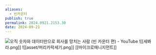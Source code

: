 ```yaml
---
aliases:
  - 빈카운터
publish: true
permalink: 2024.0921.2153.30
date: 2024-09-21
---
```

![오직 숫자와 데이터만으로 회사를 망치는 사람 (빈 카운터 편) - YouTube](https://www.youtube.com/watch?v=ZS0UmxEnRNk)
![[세봐라.png]]
![[asset/머리카락세기.png]]
[[마이크로매니지먼트]]